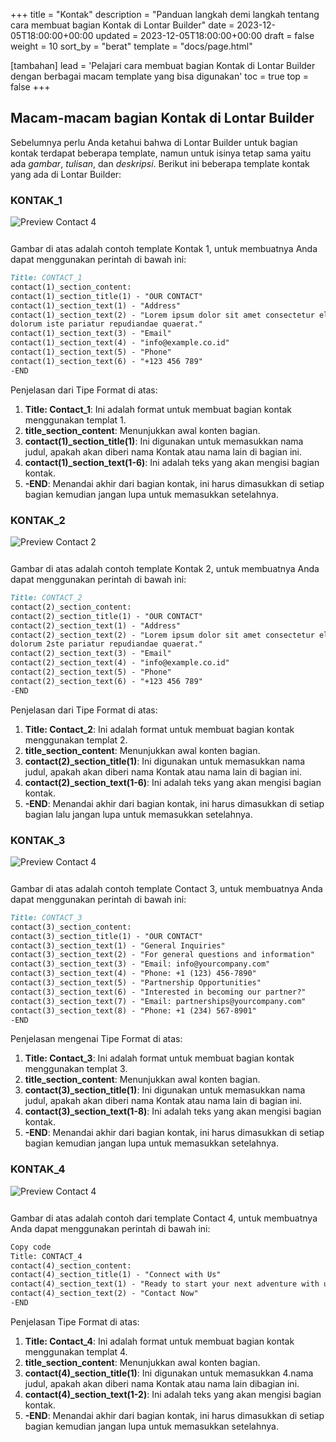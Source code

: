 +++
title = "Kontak"
description = "Panduan langkah demi langkah tentang cara membuat bagian Kontak di Lontar Builder"
date = 2023-12-05T18:00:00+00:00
updated = 2023-12-05T18:00:00+00:00
draft = false
weight = 10
sort_by = "berat"
template = "docs/page.html"

[tambahan]
lead = 'Pelajari cara membuat bagian Kontak di Lontar Builder dengan berbagai macam template yang bisa digunakan'
toc = true
top = false
+++

## Macam-macam bagian Kontak di Lontar Builder
Sebelumnya perlu Anda ketahui bahwa di Lontar Builder untuk bagian kontak terdapat beberapa template, namun untuk isinya tetap sama yaitu ada *gambar*, *tulisan*, dan *deskripsi*. Berikut ini beberapa template kontak yang ada di Lontar Builder:

### KONTAK_1

<img src="../contact4.png" alt="Preview Contact 4" style="max-width: 100%; margin-bottom: 12px"/>

Gambar di atas adalah contoh template Kontak 1, untuk membuatnya Anda dapat menggunakan perintah di bawah ini:

```markdown
Title: CONTACT_1
contact(1)_section_content:
contact(1)_section_title(1) - "OUR CONTACT"
contact(1)_section_text(1) - "Address"
contact(1)_section_text(2) - "Lorem ipsum dolor sit amet consectetur elit.Dignissimos corrupti nihil commodi
dolorum iste pariatur repudiandae quaerat."
contact(1)_section_text(3) - "Email"
contact(1)_section_text(4) - "info@example.co.id"
contact(1)_section_text(5) - "Phone"
contact(1)_section_text(6) - "+123 456 789"
-END
```

Penjelasan dari Tipe Format di atas:

1. **Title: Contact_1**: Ini adalah format untuk membuat bagian kontak menggunakan templat 1.
2. **title_section_content**: Menunjukkan awal konten bagian.
3. **contact(1)_section_title(1)**: Ini digunakan untuk memasukkan nama judul, apakah akan diberi nama Kontak atau nama lain di bagian ini.
4. **contact(1)_section_text(1-6)**: Ini adalah teks yang akan mengisi bagian kontak.
5. **-END**: Menandai akhir dari bagian kontak, ini harus dimasukkan di setiap bagian kemudian jangan lupa untuk memasukkan setelahnya.

### KONTAK_2

<img src="../contact2.png" alt="Preview Contact 2" style="max-width: 100%; margin-bottom: 12px"/>

Gambar di atas adalah contoh template Kontak 2, untuk membuatnya Anda dapat menggunakan perintah di bawah ini:

```markdown
Title: CONTACT_2
contact(2)_section_content:
contact(2)_section_title(1) - "OUR CONTACT"
contact(2)_section_text(1) - "Address"
contact(2)_section_text(2) - "Lorem ipsum dolor sit amet consectetur elit.Dignissimos corrupti nihil commodi
dolorum 2ste pariatur repudiandae quaerat."
contact(2)_section_text(3) - "Email"
contact(2)_section_text(4) - "info@example.co.id"
contact(2)_section_text(5) - "Phone"
contact(2)_section_text(6) - "+123 456 789"
-END
```

Penjelasan dari Tipe Format di atas:

1. **Title: Contact_2**: Ini adalah format untuk membuat bagian kontak menggunakan templat 2.
2. **title_section_content**: Menunjukkan awal konten bagian.
3. **contact(2)_section_title(1)**: Ini digunakan untuk memasukkan nama judul, apakah akan diberi nama Kontak atau nama lain di bagian ini.
4. **contact(2)_section_text(1-6)**: Ini adalah teks yang akan mengisi bagian kontak.
5. **-END**: Menandai akhir dari bagian kontak, ini harus dimasukkan di setiap bagian lalu jangan lupa untuk memasukkan setelahnya.

### KONTAK_3

<img src="../contact4.png" alt="Preview Contact 4" style="max-width: 100%; margin-bottom: 12px"/>

Gambar di atas adalah contoh template Contact 3, untuk membuatnya Anda dapat menggunakan perintah di bawah ini:

```markdown
Title: CONTACT_3
contact(3)_section_content:
contact(3)_section_title(1) - "OUR CONTACT"
contact(3)_section_text(1) - "General Inquiries"
contact(3)_section_text(2) - "For general questions and information"
contact(3)_section_text(3) - "Email: info@yourcompany.com"
contact(3)_section_text(4) - "Phone: +1 (123) 456-7890"
contact(3)_section_text(5) - "Partnership Opportunities"
contact(3)_section_text(6) - "Interested in becoming our partner?"
contact(3)_section_text(7) - "Email: partnerships@yourcompany.com"
contact(3)_section_text(8) - "Phone: +1 (234) 567-8901"
-END
```

Penjelasan mengenai Tipe Format di atas:

1. **Title: Contact_3**: Ini adalah format untuk membuat bagian kontak menggunakan templat 3.
2. **title_section_content**: Menunjukkan awal konten bagian.
3. **contact(3)_section_title(1)**: Ini digunakan untuk memasukkan nama judul, apakah akan diberi nama Kontak atau nama lain di bagian ini.
4. **contact(3)_section_text(1-8)**: Ini adalah teks yang akan mengisi bagian kontak.
5. **-END**: Menandai akhir dari bagian kontak, ini harus dimasukkan di setiap bagian kemudian jangan lupa untuk memasukkan setelahnya.


### KONTAK_4

<img src="../contact4.png" alt="Preview Contact 4" style="max-width: 100%; margin-bottom: 12px"/>

Gambar di atas adalah contoh dari template Contact 4, untuk membuatnya Anda dapat menggunakan perintah di bawah ini:

```markdown
Copy code
Title: CONTACT_4
contact(4)_section_content:
contact(4)_section_title(1) - "Connect with Us"
contact(4)_section_text(1) - "Ready to start your next adventure with us? Contact us now!"
contact(4)_section_text(2) - "Contact Now"
-END
```

Penjelasan Tipe Format di atas:

1. **Title: Contact_4**: Ini adalah format untuk membuat bagian kontak menggunakan templat 4.
2. **title_section_content**: Menunjukkan awal konten bagian.
3. **contact(4)_section_title(1)**: Ini digunakan untuk memasukkan 4.nama judul, apakah akan diberi nama Kontak atau nama lain dibagian ini.
4. **contact(4)_section_text(1-2)**: Ini adalah teks yang akan mengisi bagian kontak.
5. **-END**: Menandai akhir dari bagian kontak, ini harus dimasukkan di setiap bagian kemudian jangan lupa untuk memasukkan setelahnya.